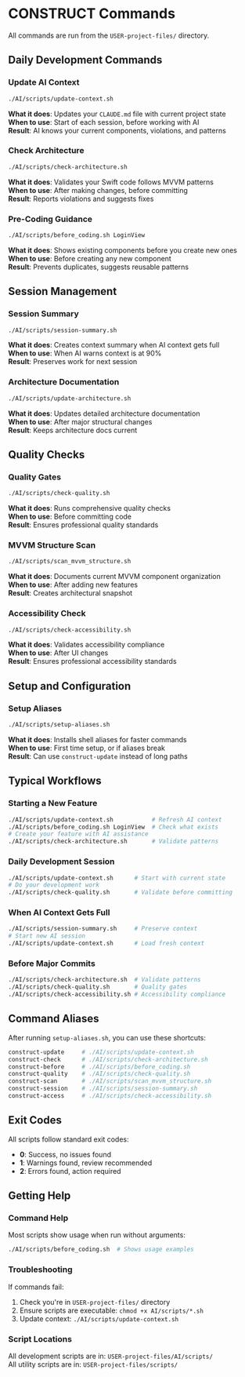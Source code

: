 # CONSTRUCT Commands

All commands are run from the `USER-project-files/` directory.

## Daily Development Commands

### Update AI Context
```bash
./AI/scripts/update-context.sh
```
**What it does**: Updates your `CLAUDE.md` file with current project state  
**When to use**: Start of each session, before working with AI  
**Result**: AI knows your current components, violations, and patterns

### Check Architecture
```bash
./AI/scripts/check-architecture.sh
```
**What it does**: Validates your Swift code follows MVVM patterns  
**When to use**: After making changes, before committing  
**Result**: Reports violations and suggests fixes

### Pre-Coding Guidance
```bash
./AI/scripts/before_coding.sh LoginView
```
**What it does**: Shows existing components before you create new ones  
**When to use**: Before creating any new component  
**Result**: Prevents duplicates, suggests reusable patterns

## Session Management

### Session Summary
```bash
./AI/scripts/session-summary.sh
```
**What it does**: Creates context summary when AI context gets full  
**When to use**: When AI warns context is at 90%  
**Result**: Preserves work for next session

### Architecture Documentation
```bash
./AI/scripts/update-architecture.sh
```
**What it does**: Updates detailed architecture documentation  
**When to use**: After major structural changes  
**Result**: Keeps architecture docs current

## Quality Checks

### Quality Gates
```bash
./AI/scripts/check-quality.sh
```
**What it does**: Runs comprehensive quality checks  
**When to use**: Before committing code  
**Result**: Ensures professional quality standards

### MVVM Structure Scan
```bash
./AI/scripts/scan_mvvm_structure.sh
```
**What it does**: Documents current MVVM component organization  
**When to use**: After adding new features  
**Result**: Creates architectural snapshot

### Accessibility Check
```bash
./AI/scripts/check-accessibility.sh
```
**What it does**: Validates accessibility compliance  
**When to use**: After UI changes  
**Result**: Ensures professional accessibility standards

## Setup and Configuration

### Setup Aliases
```bash
./AI/scripts/setup-aliases.sh
```
**What it does**: Installs shell aliases for faster commands  
**When to use**: First time setup, or if aliases break  
**Result**: Can use `construct-update` instead of long paths

## Typical Workflows

### Starting a New Feature
```bash
./AI/scripts/update-context.sh           # Refresh AI context
./AI/scripts/before_coding.sh LoginView  # Check what exists
# Create your feature with AI assistance
./AI/scripts/check-architecture.sh       # Validate patterns
```

### Daily Development Session
```bash
./AI/scripts/update-context.sh      # Start with current state
# Do your development work
./AI/scripts/check-quality.sh       # Validate before committing
```

### When AI Context Gets Full
```bash
./AI/scripts/session-summary.sh     # Preserve context
# Start new AI session
./AI/scripts/update-context.sh      # Load fresh context
```

### Before Major Commits
```bash
./AI/scripts/check-architecture.sh  # Validate patterns
./AI/scripts/check-quality.sh       # Quality gates
./AI/scripts/check-accessibility.sh # Accessibility compliance
```

## Command Aliases

After running `setup-aliases.sh`, you can use these shortcuts:

```bash
construct-update     # ./AI/scripts/update-context.sh
construct-check      # ./AI/scripts/check-architecture.sh
construct-before     # ./AI/scripts/before_coding.sh
construct-quality    # ./AI/scripts/check-quality.sh
construct-scan       # ./AI/scripts/scan_mvvm_structure.sh
construct-session    # ./AI/scripts/session-summary.sh
construct-access     # ./AI/scripts/check-accessibility.sh
```

## Exit Codes

All scripts follow standard exit codes:
- **0**: Success, no issues found
- **1**: Warnings found, review recommended  
- **2**: Errors found, action required

## Getting Help

### Command Help
Most scripts show usage when run without arguments:
```bash
./AI/scripts/before_coding.sh  # Shows usage examples
```

### Troubleshooting
If commands fail:
1. Check you're in `USER-project-files/` directory
2. Ensure scripts are executable: `chmod +x AI/scripts/*.sh`
3. Update context: `./AI/scripts/update-context.sh`

### Script Locations
All development scripts are in: `USER-project-files/AI/scripts/`  
All utility scripts are in: `USER-project-files/scripts/`